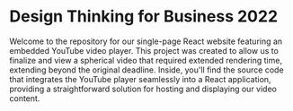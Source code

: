 # Design Thinking for Business 2022

Welcome to the repository for our single-page React website featuring an embedded YouTube video player. This project was created to allow us to finalize and view a spherical video that required extended rendering time, extending beyond the original deadline. Inside, you'll find the source code that integrates the YouTube player seamlessly into a React application, providing a straightforward solution for hosting and displaying our video content.
